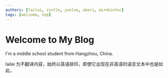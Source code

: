```yaml
---
authors: [lailai, sintle, yunluo, akorz, mirekintoc]
tags: [welcome, top]
---
```


# Welcome to My Blog

I'm a middle school student from Hangzhou, China.

lailai 为不翻译内容，始终以英语排印，即使它出现在非英语的语言文本中也是如此。

<!-- truncate -->
